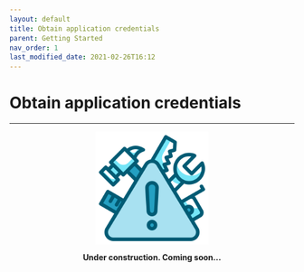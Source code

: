 ```yaml
---
layout: default
title: Obtain application credentials
parent: Getting Started
nav_order: 1
last_modified_date: 2021-02-26T16:12
---
```


# Obtain application credentials

---

<div style="display: flex; flex-direction: column; align-items: center;">
    <img src="/assets/images/warning.png" style="width: 200px;">
    <p style="font-weight: bold;">Under construction. Coming soon...</p>
</div>
